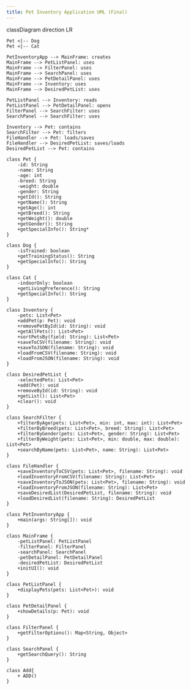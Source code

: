 ```yaml
---
title: Pet Inventory Application UML (Final)
---
```


classDiagram
    direction LR

    Pet <|-- Dog
    Pet <|-- Cat

    PetInventoryApp --> MainFrame: creates
    MainFrame --> PetListPanel: uses
    MainFrame --> FilterPanel: uses
    MainFrame --> SearchPanel: uses
    MainFrame --> PetDetailPanel: uses
    MainFrame --> Inventory: uses
    MainFrame --> DesiredPetList: uses

    PetListPanel --> Inventory: reads
    PetListPanel --> PetDetailPanel: opens
    FilterPanel --> SearchFilter: uses
    SearchPanel --> SearchFilter: uses

    Inventory --> Pet: contains
    SearchFilter --> Pet: filters
    FileHandler --> Pet: loads/saves
    FileHandler --> DesiredPetList: saves/loads
    DesiredPetList --> Pet: contains

    class Pet {
        -id: String
        -name: String
        -age: int
        -breed: String
        -weight: double
        -gender: String
        +getId(): String
        +getName(): String
        +getAge(): int
        +getBreed(): String
        +getWeight(): double
        +getGender(): String
        +getSpecialInfo(): String*
    }

    class Dog {
        -isTrained: boolean
        +getTrainingStatus(): String
        +getSpecialInfo(): String
    }

    class Cat {
        -indoorOnly: boolean
        +getLivingPreference(): String
        +getSpecialInfo(): String
    }

    class Inventory {
        -pets: List<Pet>
        +addPet(p: Pet): void
        +removePetById(id: String): void
        +getAllPets(): List<Pet>
        +sortPetsBy(field: String): List<Pet>
        +saveToCSV(filename: String): void
        +saveToJSON(filename: String): void
        +loadFromCSV(filename: String): void
        +loadFromJSON(filename: String): void
    }

    class DesiredPetList {
        -selectedPets: List<Pet>
        +add(Pet): void
        +removeById(id: String): void
        +getList(): List<Pet>
        +clear(): void
    }

    class SearchFilter {
        +filterByAge(pets: List<Pet>, min: int, max: int): List<Pet>
        +filterByBreed(pets: List<Pet>, breed: String): List<Pet>
        +filterByGender(pets: List<Pet>, gender: String): List<Pet>
        +filterByWeight(pets: List<Pet>, min: double, max: double): List<Pet>
        +searchByName(pets: List<Pet>, name: String): List<Pet>
    }

    class FileHandler {
        +saveInventoryToCSV(pets: List<Pet>, filename: String): void
        +loadInventoryFromCSV(filename: String): List<Pet>
        +saveInventoryToJSON(pets: List<Pet>, filename: String): void
        +loadInventoryFromJSON(filename: String): List<Pet>
        +saveDesiredList(DesiredPetList, filename: String): void
        +loadDesiredList(filename: String): DesiredPetList
    }

    class PetInventoryApp {
        +main(args: String[]): void
    }

    class MainFrame {
        -petListPanel: PetListPanel
        -filterPanel: FilterPanel
        -searchPanel: SearchPanel
        -petDetailPanel: PetDetailPanel
        -desiredPetList: DesiredPetList
        +initUI(): void
    }

    class PetListPanel {
        +displayPets(pets: List<Pet>): void
    }

    class PetDetailPanel {
        +showDetails(p: Pet): void
    }

    class FilterPanel {
        +getFilterOptions(): Map<String, Object>
    }

    class SearchPanel {
        +getSearchQuery(): String
    }

    class Add{
        + ADD()
    }
